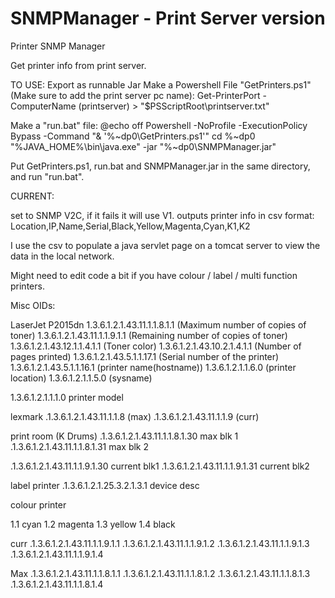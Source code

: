 # SNMPManager - Print Server version
Printer SNMP Manager

Get printer info from print server.

TO USE:
Export as runnable Jar
Make a Powershell File "GetPrinters.ps1" (Make sure to add the print server pc name):
  Get-PrinterPort -ComputerName (printserver) > "$PSScriptRoot\printserver.txt"
  
Make a "run.bat" file:
  @echo off
  Powershell -NoProfile -ExecutionPolicy Bypass -Command "& '%~dp0\GetPrinters.ps1'"
  cd %~dp0
  "%JAVA_HOME%\bin\java.exe" -jar "%~dp0\SNMPManager.jar"

Put GetPrinters.ps1, run.bat and SNMPManager.jar in the same directory, and run "run.bat".

CURRENT:

set to SNMP V2C, if it fails it will use V1.
outputs printer info in csv format:
Location,IP,Name,Serial,Black,Yellow,Magenta,Cyan,K1,K2

I use the csv to populate a java servlet page on a tomcat server to view the data in the local network.


Might need to edit code a bit if you have colour / label / multi function printers.

Misc OIDs:

LaserJet P2015dn
1.3.6.1.2.1.43.11.1.1.8.1.1 (Maximum number of copies of toner)
1.3.6.1.2.1.43.11.1.1.9.1.1 (Remaining number of copies of toner)
1.3.6.1.2.1.43.12.1.1.4.1.1 (Toner color)
1.3.6.1.2.1.43.10.2.1.4.1.1 (Number of pages printed)
1.3.6.1.2.1.43.5.1.1.17.1 (Serial number of the printer)
1.3.6.1.2.1.43.5.1.1.16.1 (printer name(hostname))
1.3.6.1.2.1.1.6.0 (printer location)
1.3.6.1.2.1.1.5.0 (sysname)

1.3.6.1.2.1.1.1.0 printer model


lexmark
.1.3.6.1.2.1.43.11.1.1.8  (max)
.1.3.6.1.2.1.43.11.1.1.9 (curr)


print room (K Drums)
.1.3.6.1.2.1.43.11.1.1.8.1.30 max blk 1
.1.3.6.1.2.1.43.11.1.1.8.1.31 max blk 2

.1.3.6.1.2.1.43.11.1.1.9.1.30 current blk1
.1.3.6.1.2.1.43.11.1.1.9.1.31 current blk2

label printer
.1.3.6.1.2.1.25.3.2.1.3.1 device desc

colour printer

1.1 cyan
1.2 magenta
1.3 yellow
1.4 black

curr
.1.3.6.1.2.1.43.11.1.1.9.1.1
.1.3.6.1.2.1.43.11.1.1.9.1.2
.1.3.6.1.2.1.43.11.1.1.9.1.3
.1.3.6.1.2.1.43.11.1.1.9.1.4

Max
.1.3.6.1.2.1.43.11.1.1.8.1.1
.1.3.6.1.2.1.43.11.1.1.8.1.2
.1.3.6.1.2.1.43.11.1.1.8.1.3
.1.3.6.1.2.1.43.11.1.1.8.1.4
